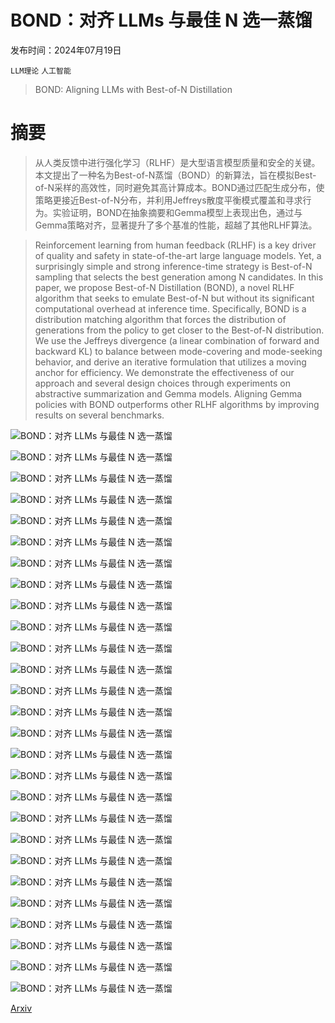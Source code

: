 # BOND：对齐 LLMs 与最佳 N 选一蒸馏

发布时间：2024年07月19日

`LLM理论` `人工智能`

> BOND: Aligning LLMs with Best-of-N Distillation

# 摘要

> 从人类反馈中进行强化学习（RLHF）是大型语言模型质量和安全的关键。本文提出了一种名为Best-of-N蒸馏（BOND）的新算法，旨在模拟Best-of-N采样的高效性，同时避免其高计算成本。BOND通过匹配生成分布，使策略更接近Best-of-N分布，并利用Jeffreys散度平衡模式覆盖和寻求行为。实验证明，BOND在抽象摘要和Gemma模型上表现出色，通过与Gemma策略对齐，显著提升了多个基准的性能，超越了其他RLHF算法。

> Reinforcement learning from human feedback (RLHF) is a key driver of quality and safety in state-of-the-art large language models. Yet, a surprisingly simple and strong inference-time strategy is Best-of-N sampling that selects the best generation among N candidates. In this paper, we propose Best-of-N Distillation (BOND), a novel RLHF algorithm that seeks to emulate Best-of-N but without its significant computational overhead at inference time. Specifically, BOND is a distribution matching algorithm that forces the distribution of generations from the policy to get closer to the Best-of-N distribution. We use the Jeffreys divergence (a linear combination of forward and backward KL) to balance between mode-covering and mode-seeking behavior, and derive an iterative formulation that utilizes a moving anchor for efficiency. We demonstrate the effectiveness of our approach and several design choices through experiments on abstractive summarization and Gemma models. Aligning Gemma policies with BOND outperforms other RLHF algorithms by improving results on several benchmarks.

![BOND：对齐 LLMs 与最佳 N 选一蒸馏](../../../paper_images/2407.14622/x1.png)

![BOND：对齐 LLMs 与最佳 N 选一蒸馏](../../../paper_images/2407.14622/x2.png)

![BOND：对齐 LLMs 与最佳 N 选一蒸馏](../../../paper_images/2407.14622/x3.png)

![BOND：对齐 LLMs 与最佳 N 选一蒸馏](../../../paper_images/2407.14622/x4.png)

![BOND：对齐 LLMs 与最佳 N 选一蒸馏](../../../paper_images/2407.14622/x5.png)

![BOND：对齐 LLMs 与最佳 N 选一蒸馏](../../../paper_images/2407.14622/x6.png)

![BOND：对齐 LLMs 与最佳 N 选一蒸馏](../../../paper_images/2407.14622/x7.png)

![BOND：对齐 LLMs 与最佳 N 选一蒸馏](../../../paper_images/2407.14622/x8.png)

![BOND：对齐 LLMs 与最佳 N 选一蒸馏](../../../paper_images/2407.14622/x9.png)

![BOND：对齐 LLMs 与最佳 N 选一蒸馏](../../../paper_images/2407.14622/x10.png)

![BOND：对齐 LLMs 与最佳 N 选一蒸馏](../../../paper_images/2407.14622/x11.png)

![BOND：对齐 LLMs 与最佳 N 选一蒸馏](../../../paper_images/2407.14622/x12.png)

![BOND：对齐 LLMs 与最佳 N 选一蒸馏](../../../paper_images/2407.14622/x13.png)

![BOND：对齐 LLMs 与最佳 N 选一蒸馏](../../../paper_images/2407.14622/x14.png)

![BOND：对齐 LLMs 与最佳 N 选一蒸馏](../../../paper_images/2407.14622/x15.png)

![BOND：对齐 LLMs 与最佳 N 选一蒸馏](../../../paper_images/2407.14622/x16.png)

![BOND：对齐 LLMs 与最佳 N 选一蒸馏](../../../paper_images/2407.14622/x17.png)

![BOND：对齐 LLMs 与最佳 N 选一蒸馏](../../../paper_images/2407.14622/x18.png)

![BOND：对齐 LLMs 与最佳 N 选一蒸馏](../../../paper_images/2407.14622/x19.png)

![BOND：对齐 LLMs 与最佳 N 选一蒸馏](../../../paper_images/2407.14622/x20.png)

![BOND：对齐 LLMs 与最佳 N 选一蒸馏](../../../paper_images/2407.14622/x21.png)

![BOND：对齐 LLMs 与最佳 N 选一蒸馏](../../../paper_images/2407.14622/x22.png)

![BOND：对齐 LLMs 与最佳 N 选一蒸馏](../../../paper_images/2407.14622/x23.png)

![BOND：对齐 LLMs 与最佳 N 选一蒸馏](../../../paper_images/2407.14622/x24.png)

![BOND：对齐 LLMs 与最佳 N 选一蒸馏](../../../paper_images/2407.14622/x25.png)

![BOND：对齐 LLMs 与最佳 N 选一蒸馏](../../../paper_images/2407.14622/x26.png)

![BOND：对齐 LLMs 与最佳 N 选一蒸馏](../../../paper_images/2407.14622/x27.png)

[Arxiv](https://arxiv.org/abs/2407.14622)